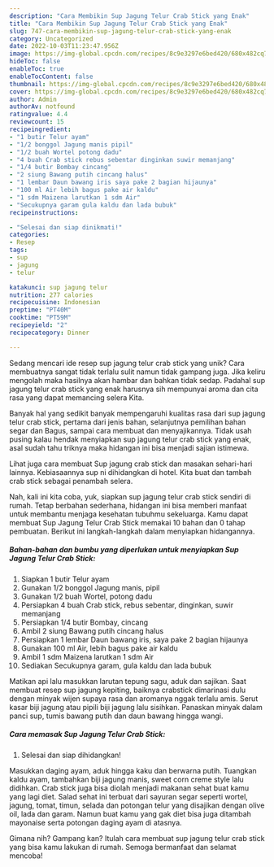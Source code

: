 ```yaml
---
description: "Cara Membikin Sup Jagung Telur Crab Stick yang Enak"
title: "Cara Membikin Sup Jagung Telur Crab Stick yang Enak"
slug: 747-cara-membikin-sup-jagung-telur-crab-stick-yang-enak
category: Uncategorized
date: 2022-10-03T11:23:47.956Z
image: https://img-global.cpcdn.com/recipes/8c9e3297e6bed420/680x482cq70/sup-jagung-telur-crab-stick-foto-resep-utama.jpg
hideToc: false
enableToc: true
enableTocContent: false
thumbnail: https://img-global.cpcdn.com/recipes/8c9e3297e6bed420/680x482cq70/sup-jagung-telur-crab-stick-foto-resep-utama.jpg
cover: https://img-global.cpcdn.com/recipes/8c9e3297e6bed420/680x482cq70/sup-jagung-telur-crab-stick-foto-resep-utama.jpg
author: Admin
authorAv: notfound
ratingvalue: 4.4
reviewcount: 15
recipeingredient:
- "1 butir Telur ayam"
- "1/2 bonggol Jagung manis pipil"
- "1/2 buah Wortel potong dadu"
- "4 buah Crab stick rebus sebentar dinginkan suwir memanjang"
- "1/4 butir Bombay cincang"
- "2 siung Bawang putih cincang halus"
- "1 lembar Daun bawang iris saya pake 2 bagian hijaunya"
- "100 ml Air lebih bagus pake air kaldu"
- "1 sdm Maizena larutkan 1 sdm Air"
- "Secukupnya garam gula kaldu dan lada bubuk"
recipeinstructions:

- "Selesai dan siap dinikmati!"
categories:
- Resep
tags:
- sup
- jagung
- telur

katakunci: sup jagung telur 
nutrition: 277 calories
recipecuisine: Indonesian
preptime: "PT40M"
cooktime: "PT59M"
recipeyield: "2"
recipecategory: Dinner

---
```





Sedang mencari ide resep sup jagung telur crab stick yang unik? Cara membuatnya sangat tidak terlalu sulit namun tidak gampang juga. Jika keliru mengolah maka hasilnya akan hambar dan bahkan tidak sedap. Padahal sup jagung telur crab stick yang enak harusnya sih mempunyai aroma dan cita rasa yang dapat memancing selera Kita.





Banyak hal yang sedikit banyak mempengaruhi kualitas rasa dari sup jagung telur crab stick, pertama dari jenis bahan, selanjutnya pemilihan bahan segar dan Bagus, sampai cara membuat dan menyajikannya. Tidak usah pusing kalau hendak menyiapkan sup jagung telur crab stick yang enak,      asal sudah tahu triknya maka hidangan ini bisa menjadi sajian istimewa.














Lihat juga cara membuat Sup jagung crab stick dan masakan sehari-hari lainnya. Kebiasaannya sup ni dihidangkan di hotel. Kita buat dan tambah crab stick sebagai penambah selera.






Nah, kali ini kita coba, yuk, siapkan sup jagung telur crab stick sendiri di rumah. Tetap berbahan sederhana, hidangan ini bisa memberi manfaat untuk membantu menjaga kesehatan tubuhmu sekeluarga. Kamu dapat membuat Sup Jagung Telur Crab Stick memakai 10 bahan dan 0 tahap pembuatan. Berikut ini langkah-langkah dalam menyiapkan hidangannya.

<!--inarticleads1-->

##### Bahan-bahan dan bumbu yang diperlukan untuk menyiapkan Sup Jagung Telur Crab Stick:

1. Siapkan 1 butir Telur ayam
1. Gunakan 1/2 bonggol Jagung manis, pipil
1. Gunakan 1/2 buah Wortel, potong dadu
1. Persiapkan 4 buah Crab stick, rebus sebentar, dinginkan, suwir memanjang
1. Persiapkan 1/4 butir Bombay, cincang
1. Ambil 2 siung Bawang putih cincang halus
1. Persiapkan 1 lembar Daun bawang iris, saya pake 2 bagian hijaunya
1. Gunakan 100 ml Air, lebih bagus pake air kaldu
1. Ambil 1 sdm Maizena larutkan 1 sdm Air
1. Sediakan Secukupnya garam, gula kaldu dan lada bubuk


Matikan api lalu masukkan larutan tepung sagu, aduk dan sajikan. Saat membuat resep sup jagung kepiting, baiknya crabstick dimarinasi dulu dengan minyak wijen supaya rasa dan aromanya nggak terlalu amis. Serut kasar biji jagung atau pipili biji jagung lalu sisihkan. Panaskan minyak dalam panci sup, tumis bawang putih dan daun bawang hingga wangi. 

<!--inarticleads2-->

##### Cara memasak Sup Jagung Telur Crab Stick:


1. Selesai dan siap dihidangkan!

Masukkan daging ayam, aduk hingga kaku dan berwarna putih. Tuangkan kaldu ayam, tambahkan biji jagung manis, sweet corn creme style lalu didihkan. Crab stick juga bisa diolah menjadi makanan sehat buat kamu yang lagi diet. Salad sehat ini terbuat dari sayuran segar seperti wortel, jagung, tomat, timun, selada dan potongan telur yang disajikan dengan olive oil, lada dan garam. Namun buat kamu yang gak diet bisa juga ditambah mayonaise serta potongan daging ayam di atasnya. 

Gimana nih? Gampang kan? Itulah cara membuat sup jagung telur crab stick yang bisa kamu lakukan di rumah. Semoga bermanfaat dan selamat mencoba!
